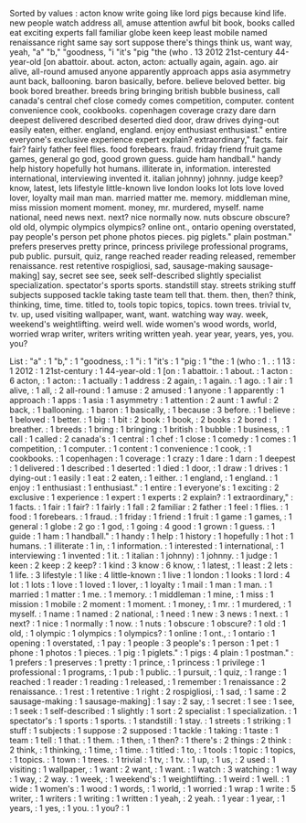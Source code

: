 Sorted by values :
acton know write going like lord pigs because kind life. new people watch address all, amuse attention awful bit book, books called eat exciting experts fall familiar globe keen keep least mobile named renaissance right same say sort suppose there's things think us, want way, yeah, "a" "b," "goodness, "i "it's "pig "the (who . 13 2012 21st-century 44-year-old [on abattoir. about. acton, acton: actually again, again. ago. air alive, all-round amused anyone apparently approach apps asia asymmetry aunt back, ballooning. baron basically, before. believe beloved better. big book bored breather. breeds bring bringing british bubble business, call canada's central chef close comedy comes competition, computer. content convenience cook, cookbooks. copenhagen coverage crazy dare darn deepest delivered described deserted died door, draw drives dying-out easily eaten, either. england, england. enjoy enthusiast enthusiast." entire everyone's exclusive experience expert explain? extraordinary," facts. fair fair? fairly father feel flies. food forebears. fraud. friday friend fruit game games, general go god, good grown guess. guide ham handball." handy help history hopefully hot humans. illiterate in, information. interested international, interviewing invented it. italian johnny) johnny. judge keep? know, latest, lets lifestyle little-known live london looks lot lots love loved lover, loyalty mail man man. married matter me. memory. middleman mine, miss mission moment moment. money, mr. murdered, myself. name national, need news next. next? nice normally now. nuts obscure obscure? old old, olympic olympics olympics? online ont., ontario opening overstated, pay people's person pet phone photos pieces. pig piglets." plain postman." prefers preserves pretty prince, princess privilege professional programs, pub public. pursuit, quiz, range reached reader reading released, remember renaissance. rest retentive rospigliosi, sad, sausage-making sausage-making] say, secret see see, seek self-described slightly specialist specialization. spectator's sports sports. standstill stay. streets striking stuff subjects supposed tackle taking taste team tell that. them. then, then? think, thinking, time, time. titled to, tools topic topics, topics. town trees. trivial tv, tv. up, used visiting wallpaper, want, want. watching way way. week, weekend's weightlifting. weird well. wide women's wood words, world, worried wrap writer, writers writing written yeah. year year, years, yes, you. you? 

List :
"a" : 1
"b," : 1
"goodness, : 1
"i : 1
"it's : 1
"pig : 1
"the : 1
(who : 1
. : 1
13 : 1
2012 : 1
21st-century : 1
44-year-old : 1
[on : 1
abattoir. : 1
about. : 1
acton : 6
acton, : 1
acton: : 1
actually : 1
address : 2
again, : 1
again. : 1
ago. : 1
air : 1
alive, : 1
all, : 2
all-round : 1
amuse : 2
amused : 1
anyone : 1
apparently : 1
approach : 1
apps : 1
asia : 1
asymmetry : 1
attention : 2
aunt : 1
awful : 2
back, : 1
ballooning. : 1
baron : 1
basically, : 1
because : 3
before. : 1
believe : 1
beloved : 1
better. : 1
big : 1
bit : 2
book : 1
book, : 2
books : 2
bored : 1
breather. : 1
breeds : 1
bring : 1
bringing : 1
british : 1
bubble : 1
business, : 1
call : 1
called : 2
canada's : 1
central : 1
chef : 1
close : 1
comedy : 1
comes : 1
competition, : 1
computer. : 1
content : 1
convenience : 1
cook, : 1
cookbooks. : 1
copenhagen : 1
coverage : 1
crazy : 1
dare : 1
darn : 1
deepest : 1
delivered : 1
described : 1
deserted : 1
died : 1
door, : 1
draw : 1
drives : 1
dying-out : 1
easily : 1
eat : 2
eaten, : 1
either. : 1
england, : 1
england. : 1
enjoy : 1
enthusiast : 1
enthusiast." : 1
entire : 1
everyone's : 1
exciting : 2
exclusive : 1
experience : 1
expert : 1
experts : 2
explain? : 1
extraordinary," : 1
facts. : 1
fair : 1
fair? : 1
fairly : 1
fall : 2
familiar : 2
father : 1
feel : 1
flies. : 1
food : 1
forebears. : 1
fraud. : 1
friday : 1
friend : 1
fruit : 1
game : 1
games, : 1
general : 1
globe : 2
go : 1
god, : 1
going : 4
good : 1
grown : 1
guess. : 1
guide : 1
ham : 1
handball." : 1
handy : 1
help : 1
history : 1
hopefully : 1
hot : 1
humans. : 1
illiterate : 1
in, : 1
information. : 1
interested : 1
international, : 1
interviewing : 1
invented : 1
it. : 1
italian : 1
johnny) : 1
johnny. : 1
judge : 1
keen : 2
keep : 2
keep? : 1
kind : 3
know : 6
know, : 1
latest, : 1
least : 2
lets : 1
life. : 3
lifestyle : 1
like : 4
little-known : 1
live : 1
london : 1
looks : 1
lord : 4
lot : 1
lots : 1
love : 1
loved : 1
lover, : 1
loyalty : 1
mail : 1
man : 1
man. : 1
married : 1
matter : 1
me. : 1
memory. : 1
middleman : 1
mine, : 1
miss : 1
mission : 1
mobile : 2
moment : 1
moment. : 1
money, : 1
mr. : 1
murdered, : 1
myself. : 1
name : 1
named : 2
national, : 1
need : 1
new : 3
news : 1
next. : 1
next? : 1
nice : 1
normally : 1
now. : 1
nuts : 1
obscure : 1
obscure? : 1
old : 1
old, : 1
olympic : 1
olympics : 1
olympics? : 1
online : 1
ont., : 1
ontario : 1
opening : 1
overstated, : 1
pay : 1
people : 3
people's : 1
person : 1
pet : 1
phone : 1
photos : 1
pieces. : 1
pig : 1
piglets." : 1
pigs : 4
plain : 1
postman." : 1
prefers : 1
preserves : 1
pretty : 1
prince, : 1
princess : 1
privilege : 1
professional : 1
programs, : 1
pub : 1
public. : 1
pursuit, : 1
quiz, : 1
range : 1
reached : 1
reader : 1
reading : 1
released, : 1
remember : 1
renaissance : 2
renaissance. : 1
rest : 1
retentive : 1
right : 2
rospigliosi, : 1
sad, : 1
same : 2
sausage-making : 1
sausage-making] : 1
say : 2
say, : 1
secret : 1
see : 1
see, : 1
seek : 1
self-described : 1
slightly : 1
sort : 2
specialist : 1
specialization. : 1
spectator's : 1
sports : 1
sports. : 1
standstill : 1
stay. : 1
streets : 1
striking : 1
stuff : 1
subjects : 1
suppose : 2
supposed : 1
tackle : 1
taking : 1
taste : 1
team : 1
tell : 1
that. : 1
them. : 1
then, : 1
then? : 1
there's : 2
things : 2
think : 2
think, : 1
thinking, : 1
time, : 1
time. : 1
titled : 1
to, : 1
tools : 1
topic : 1
topics, : 1
topics. : 1
town : 1
trees. : 1
trivial : 1
tv, : 1
tv. : 1
up, : 1
us, : 2
used : 1
visiting : 1
wallpaper, : 1
want : 2
want, : 1
want. : 1
watch : 3
watching : 1
way : 1
way, : 2
way. : 1
week, : 1
weekend's : 1
weightlifting. : 1
weird : 1
well. : 1
wide : 1
women's : 1
wood : 1
words, : 1
world, : 1
worried : 1
wrap : 1
write : 5
writer, : 1
writers : 1
writing : 1
written : 1
yeah, : 2
yeah. : 1
year : 1
year, : 1
years, : 1
yes, : 1
you. : 1
you? : 1
